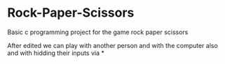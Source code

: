# Rock-Paper-Scissors
Basic c programming project for the game rock paper scissors


After edited we can play with another person and with the computer also and with hidding their inputs via *
